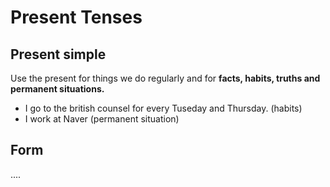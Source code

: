 # Present Tenses 

## Present simple
Use the present for things we do regularly and for **facts, habits, truths and permanent situations.**

- I go to the british counsel for every Tuseday and Thursday. (habits)
- I work at Naver (permanent situation)

## Form


....


